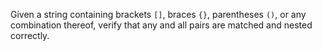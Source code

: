 Given a string containing brackets `[]`, braces `{}`, parentheses `()`,
or any combination thereof, verify that any and all pairs are matched
and nested correctly.
